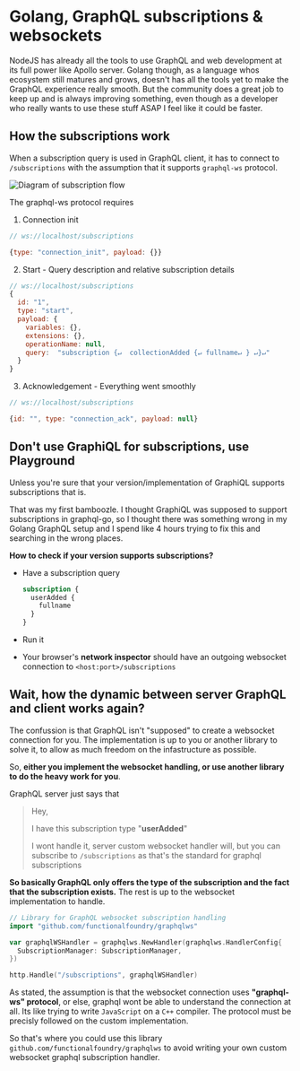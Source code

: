 # Golang, GraphQL subscriptions & websockets

NodeJS has already all the tools to use GraphQL and web development at its full power like Apollo server. Golang though, as a language whos ecosystem still matures and grows, doesn't has all the tools yet to make the GraphQL experience really smooth. But the community does a great job to keep up and is always improving something, even though as a developer who really wants to use these stuff ASAP I feel like it could be faster.

## How the subscriptions work

When a subscription query is used in GraphQL client, it has to connect to `/subscriptions` with the assumption that it supports `graphql-ws` protocol.

![Diagram of subscription flow](https://i.imgur.com/97kmidh.png)

The graphql-ws protocol requires

1. Connection init

```js
// ws://localhost/subscriptions

{type: "connection_init", payload: {}}
```

2. Start - Query description and relative subscription details

```js
// ws://localhost/subscriptions
{
  id: "1",
  type: "start",
  payload: {
    variables: {},
    extensions: {},
    operationName: null,
    query:  "subscription {↵  collectionAdded {↵ fullname↵ } ↵}↵"
  }
}
```

3. Acknowledgement - Everything went smoothly

```js
// ws://localhost/subscriptions

{id: "", type: "connection_ack", payload: null}
```

## Don't use GraphiQL for subscriptions, use Playground

Unless you're sure that your version/implementation of GraphiQL supports subscriptions that is.

That was my first bamboozle. I thought GraphiQL was supposed to support subscriptions in graphql-go, so I thought there was something wrong in my Golang GraphQL setup and I spend like 4 hours trying to fix this and searching in the wrong places.

**How to check if your version supports subscriptions?**

- Have a subscription query

  ```graphql
  subscription {
    userAdded {
      fullname
    }
  }
  ```

- Run it
- Your browser's **network inspector** should have an outgoing websocket connection to `<host:port>/subscriptions`

## Wait, how the dynamic between server GraphQL and client works again?

The confussion is that GraphQL isn't "supposed" to create a websocket connection for you. The implementation is up to you or another library to solve it, to allow as much freedom on the infastructure as possible.

So, **either you implement the websocket handling, or use another library to do the heavy work for you**.

GraphQL server just says that

> Hey,
>
> I have this subscription type "**userAdded**"
>
> I wont handle it, server custom websocket handler will, but you can subscribe to `/subscriptions` as that's the standard for graphql subscriptions

**So basically GraphQL only offers the type of the subscription and the fact that the subscription exists.** The rest is up to the websocket implementation to handle.

```go
// Library for GraphQL websocket subscription handling
import "github.com/functionalfoundry/graphqlws"

var graphqlWSHandler = graphqlws.NewHandler(graphqlws.HandlerConfig{
  SubscriptionManager: SubscriptionManager,
})

http.Handle("/subscriptions", graphqlWSHandler)
```

As stated, the assumption is that the websocket connection uses **"graphql-ws" protocol**, or else, graphql wont be able to understand the connection at all. Its like trying to write `JavaScript` on a `C++` compiler. The protocol must be precisly followed on the custom implementation.

So that's where you could use this library `github.com/functionalfoundry/graphqlws` to avoid writing your own custom websocket graphql subscription handler.
